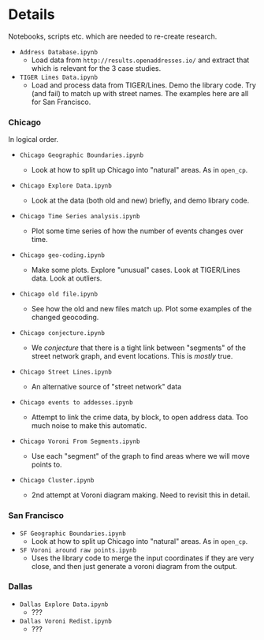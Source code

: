 # Details

Notebooks, scripts etc. which are needed to re-create research.


- `Address Database.ipynb`
  - Load data from `http://results.openaddresses.io/` and extract that which is relevant for the 3 case studies.
- `TIGER Lines Data.ipynb`
  - Load and process data from TIGER/Lines.  Demo the library code.  Try (and fail) to match up with street names.
  The examples here are all for San Francisco.



### Chicago

In logical order.

- `Chicago Geographic Boundaries.ipynb`
  - Look at how to split up Chicago into "natural" areas.  As in `open_cp`.
- `Chicago Explore Data.ipynb`
  - Look at the data (both old and new) briefly, and demo library code.
- `Chicago Time Series analysis.ipynb`
  - Plot some time series of how the number of events changes over time.
- `Chicago geo-coding.ipynb`
  - Make some plots.  Explore "unusual" cases.  Look at TIGER/Lines data.  Look at outliers.
- `Chicago old file.ipynb`
  - See how the old and new files match up.  Plot some examples of the changed geocoding.
- `Chicago conjecture.ipynb`
  - We _conjecture_ that there is a tight link between "segments" of the street network graph,
    and event locations.  This is _mostly_ true.
- `Chicago Street Lines.ipynb`
  - An alternative source of "street network" data
- `Chicago events to addesses.ipynb`
  - Attempt to link the crime data, by block, to open address data.  Too much noise to make this automatic.
- `Chicago Voroni From Segments.ipynb`
  - Use each "segment" of the graph to find areas where we will move points to.

- `Chicago Cluster.ipynb`
  - 2nd attempt at Voroni diagram making.  Need to revisit this in detail.



### San Francisco

- `SF Geographic Boundaries.ipynb`
  - Look at how to split up Chicago into "natural" areas.  As in `open_cp`.
- `SF Voroni around raw points.ipynb`
  - Uses the library code to merge the input coordinates if they are very close, and then just generate a voroni diagram from the output.



### Dallas

- `Dallas Explore Data.ipynb`
  - ???
- `Dallas Voroni Redist.ipynb`
  - ???